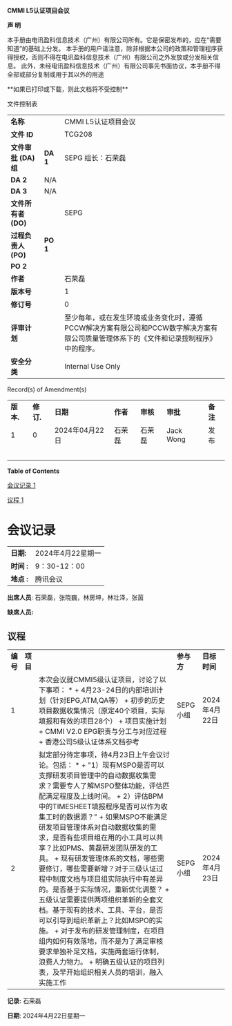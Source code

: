 #

**CMMI L5认证项目会议**

**声 明**

本手册由电讯盈科信息技术（广州）有限公司所有。它是保密发布的，应在“需要知道”的基础上分发。 本手册的用户请注意，除非根据本公司的政策和管理程序获得授权，否则不得在电讯盈科信息技术（广州）有限公司之外发放或分发相关信息。 此外，未经电讯盈科信息技术（广州）有限公司事先书面协议，本手册不得全部或部分复制或用于其以外的用途

\*\*如果已打印或下载，则此文档将不受控制\*\*

文件控制表

|  |  |  |
| --- | --- | --- |
| **名称** | | CMMI L5认证项目会议 |
| **文件 ID** | | TCG208 |
| **文件审批 (DA) 组** | **DA 1** | SEPG 组长：石荣磊 |
| **DA 2** | N/A |
| **DA 3** | N/A |
| **文件所有者 (DO)** | | SEPG |
| **过程负责人 (PO)** | **PO 1** |  |
| **PO 2** |  |
| **作者** | | 石荣磊 |
| **版本号** | | 1 |
| **修订号** | | 0 |
| **评审计划** | | 至少每年，或在发生环境或业务变化时，遵循PCCW解决方案有限公司和PCCW数字解决方案有限公司质量管理体系下的《文件和记录控制程序》中的程序。 |
| **安全分类** | | Internal Use Only |

Record(s) of Amendment(s)

|  |  |  |  |  |  |  |
| --- | --- | --- | --- | --- | --- | --- |
| **版本.** | **修订.** | **日期** | **作者** | **审核** | **审批** | **备注** |
| 1 | 0 | 2024年04月22日 | 石荣磊 | 石荣磊 | Jack Wong | 发布 |
|  |  |  |  |  |  |  |
|  |  |  |  |  |  |  |
|  |  |  |  |  |  |  |
|  |  |  |  |  |  |  |
|  |  |  |  |  |  |  |

**Table of Contents**

[会议记录 1](#_Toc164694065)

[议程 1](#_Toc164694066)

# 会议记录

|  |  |
| --- | --- |
| **日期:** | 2024年4月22星期一 |
| **时间 :** | 9：30-12：00 |
| **地点 :** | 腾讯会议 |

**出席人员**: 石荣磊，张晓巍，林房坤，林壮泽，张茵

**缺席人员:**

## 议程

|  |  |  |  |  |
| --- | --- | --- | --- | --- |
| **编号** | **项目** | | **参与方** | **目标时间** |
| 1 | | 本次会议就CMMI5级认证项目，讨论了以下事项：   * + 4月23-24日的内部培训计划（针对EPG,ATM,QA等）   + 初步的历史项目数据收集情况（原定40个项目，实际填报和有效的项目28个）   + 项目实施计划   + CMMI V2.0 EPG职责与分工与对应过程   + 香港公司5级认证体系文档参考 | SEPG小组 | 2024年4月22日 |
| 2 | | 拟定部分待定事项，待4月23日上午会议讨论。包括：   * + "1）现有MSPO是否可以支撑研发项目管理中的自动数据收集需求？需要专人了解MSPO整体功能，评估匹配满足程度及上线时间。   + 2）评估BPM中的TIMESHEET填报程序是否可以作为收集工时的数据源？"   + 如果MSPO不能满足研发项目管理体系对自动数据收集的需求，是否有些项目组在用的小工具可以共享？比如PMS、黄磊研发团队研发的工具。   + 现有研发管理体系的文档，哪些需要修订，哪些需要新增？对于三级认证过程中制度文档与项目组实际执行中有差异的。是否基于实际情况，重新优化调整？   + 五级认证需要提供两项组织革新的全套文档。基于现有的技术、工具、平台，是否可以引导到组织革新上？比如MSPO的实施。   + 对于发布的研发管理制度，在项目组内如何有效落地，而不是为了满足审核要求单独补足文档，实施两套运行体制，浪费人力物力。   + 明确五级认证的项目列表，及早开始组织相关人员的培训，融入实施工作 | SEPG小组 | 2024年4月23日 |

**记录:** 石荣磊

**日期**: 2024年4月22日星期一